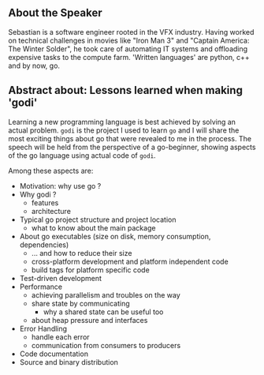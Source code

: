 ## About the Speaker

Sebastian is a software engineer rooted in the VFX industry. Having worked on technical challenges in movies like "Iron Man 3" and "Captain America: The Winter Solder", he took care of automating IT systems and offloading expensive tasks to the compute farm. 'Written languages' are python, c++ and by now, go.

## Abstract about: Lessons learned when making 'godi'

Learning a new programming language is best achieved by solving an actual problem. `godi` is the project I used to learn `go` and I will share the most exciting things about go that were revealed to me in the process. The speech will be held from the perspective of a go-beginner, showing aspects of the go language using actual code of `godi`.

Among these aspects are:

* Motivation: why use go ?
* Why godi ?
    + features
    + architecture
* Typical go project structure and project location
    + what to know about the main package
* About go executables (size on disk, memory consumption, dependencies)
    + ... and how to reduce their size
    + cross-platform development and platform independent code
    + build tags for platform specific code
* Test-driven development
* Performance
    + achieving parallelism and troubles on the way
    + share state by communicating
        - why a shared state can be useful too
    + about heap pressure and interfaces
* Error Handling
    + handle each error
    + communication from consumers to producers
* Code documentation
* Source and binary distribution